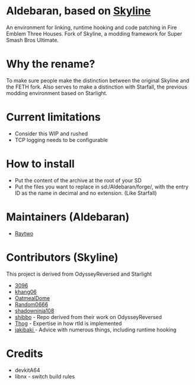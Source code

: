 # Aldebaran, based on [Skyline](https://github.com/shadowninja108/Skyline)
An environment for linking, runtime hooking and code patching in Fire Emblem Three Houses. Fork of Skyline, a modding framework for Super Smash Bros Ultimate.

# Why the rename?
To make sure people make the distinction between the original Skyline and the FETH fork. Also serves to make a distinction with Starfall, the previous modding environment based on Starlight.

# Current limitations
- Consider this WIP and rushed
- TCP logging needs to be configurable

# How to install
- Put the content of the archive at the root of your SD
- Put the files you want to replace in sd:/Aldebaran/forge/, with the entry ID as the name in decimal and no extension. (Like Starfall)

# Maintainers (Aldebaran)
- [Raytwo](https://github.com/Raytwo)

# Contributors (Skyline)
This project is derived from OdysseyReversed and Starlight
- [3096](https://github.com/3096)
- [khang06](https://github.com/khang06)
- [OatmealDome](https://github.com/OatmealDome)
- [Random0666](https://github.com/random0666)
- [shadowninja108](https://github.com/shadowninja108)
- [shibbo](https://github.com/shibbo) - Repo derived from their work on OdysseyReversed
- [Thog](https://github.com/Thog) - Expertise in how rtld is implemented
- [jakibaki ](https://github.com/jakibaki) - Advice with numerous things, including runtime hooking

# Credits
- devkitA64
- libnx - switch build rules
